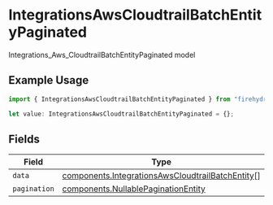 # IntegrationsAwsCloudtrailBatchEntityPaginated

Integrations_Aws_CloudtrailBatchEntityPaginated model

## Example Usage

```typescript
import { IntegrationsAwsCloudtrailBatchEntityPaginated } from "firehydrant/models/components";

let value: IntegrationsAwsCloudtrailBatchEntityPaginated = {};
```

## Fields

| Field                                                                                                                | Type                                                                                                                 | Required                                                                                                             | Description                                                                                                          |
| -------------------------------------------------------------------------------------------------------------------- | -------------------------------------------------------------------------------------------------------------------- | -------------------------------------------------------------------------------------------------------------------- | -------------------------------------------------------------------------------------------------------------------- |
| `data`                                                                                                               | [components.IntegrationsAwsCloudtrailBatchEntity](../../models/components/integrationsawscloudtrailbatchentity.md)[] | :heavy_minus_sign:                                                                                                   | N/A                                                                                                                  |
| `pagination`                                                                                                         | [components.NullablePaginationEntity](../../models/components/nullablepaginationentity.md)                           | :heavy_minus_sign:                                                                                                   | N/A                                                                                                                  |